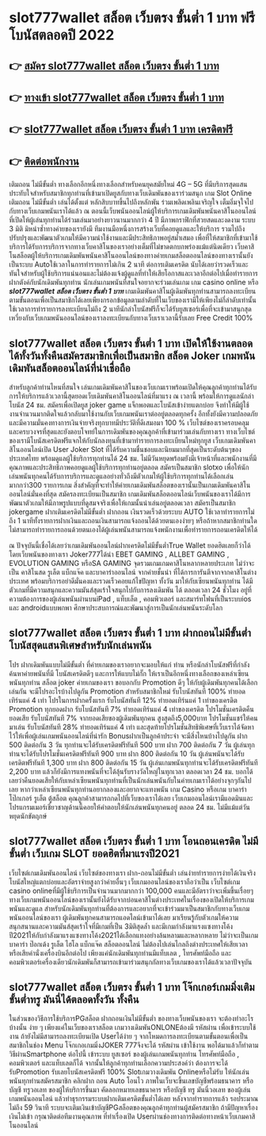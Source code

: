 # slot777wallet สล็อต เว็บตรง ขั้นต่ำ 1 บาท  ฟรีโบนัสตลอดปี 2022

## 👉 [สมัคร slot777wallet สล็อต เว็บตรง ขั้นต่ำ 1 บาท](https://slot777wallet.com/)
## 👉 [ทางเข้า slot777wallet สล็อต เว็บตรง ขั้นต่ำ 1 บาท](https://slot777wallet.com/)
## 👉 [slot777wallet สล็อต เว็บตรง ขั้นต่ำ 1 บาท เครดิตฟรี](https://slot777wallet.com/)
## 👉 [ติดต่อพนักงาน](https://slot777wallet.com/)


เติมถอน ไม่มีขั้นต่ำ  ทางเลือกอีกหนึ่งทางเลือกสำหรับคนยุคสมัยใหม่ 4G – 5G ที่มีบริการสุดแสนประทับใจสำหรับสมาชิกทุกท่านที่เข้ามาเปิดยูสกับทางเว็บเดิมพันของเราร่วมสนุก เกม Slot Online เติมถอน ไม่มีขั้นต่ำ เล่นได้ตั้งแต่ หลักสิบบาทขึ้นไปถึงหลักพัน ร่วมเพลิดเพลินเจริญใจ เต็มอิ่มจุใจไปกับทางเว็บเกมพนันเราได้แล้ว ณ ตอนนี้เว็บพนันออนไลน์ผู้ให้บริการเกมเดิมพันพนันคาสิโนออนไลน์ที่เปิดให้ผู้เล่นทุกท่านได้ร่วมเล่นมาอย่างยาวนานมากกว่า 4 ปี มีภาพกราฟิกที่สวยสดและงดงาม ระบบ 3 มิติ
มิหนำซ้ำทางค่ายของเรายังมี ทีมงานมือหนึ่งการสร้างเว็บที่คอยดูแลและให้บริการ  รวมไปถึงปรับปรุงและพัฒนาตัวเกมให้มีความน่าใช้งานและมีประสิทธิภาพอยู่สม่ำเสมอ เพื่อที่ให้สมาชิกที่เข้ามาใช้บริการได้รับการบริการจากทางเว็บคาสิโนของเราอย่างเต็มที่ไม่ขาดตกบกพร่องแม้แต่นิดเดียว เว็บคาสิโนสล็อตผู้ให้บริการเกมเดิมพันพนันคาสิโนออนไลน์ของทางค่ายเกมสล็อตออนไลน์ของทางเรานั้นยังเป็นระบบ Autoใช้เวลาในการทำรายการไม่เกิน 2 นาที ต่อการเติมเครดิต นับได้เลยว่ารวดเร็วและทันใจสำหรับผู้ใช้บริการแน่นอนและไม่ต้องแจ้งผู้ดูแลที่ทำให้เสียโอกาสและเวลาอีกต่อไปเมื่อทำรายการฝากตังค์กับนักเดิมพันทุกท่าน
นักเล่นเกมพนันที่สนใจอยากจะร่วมเล่นเกม เกม casino online หรือ ***slot777wallet สล็อต เว็บตรง ขั้นต่ำ 1 บาท*** เกมเดิมพันคาสิโนผู้เดิมพันทุกท่านสามารถลงทะเบียนตามขั้นตอนเพื่อเป็นสมาชิกได้เลยเพียงกรอกข้อมูลตามลำดับที่ในเว็บของเรามีให้เพียงไม่กี่ลำดับเท่านั้น ใช้เวลาการทำรายการลงทะเบียนไม่ถึง 2 นาทีนักล่าโบนัสฟรีก็จะได้รับยูสเซอร์เพื่อที่จะเข้ามาสนุกสุดเหวี่ยงกับเว็บเกมพนันออนไลน์ของเราลงทะเบียนกับทางเว็บเราเวลานี้รับเลย Free Credit 100%

## slot777wallet สล็อต เว็บตรง ขั้นต่ำ 1 บาท เปิดให้ใช้งานตลอด ได้ทั้งวันทั้งคืนสมัครสมาชิกเพื่อเป็นสมาชิก สล็อต Joker เกมพนันเดิมพันสล็อตออนไลน์ที่น่าเชื่อถือ

สำหรับลูกค้าท่านไหนที่สนใจ เล่นเกมเดิมพันคาสิโนของเว็บเกมเราพร้อมเปิดให้คุณลูกค้าทุกท่านได้รับการให้บริการแล้วเวลานี้สุดยอดเว็บเดิมพันคาสิโนออนไลน์ที่มาแรง ณ เวลานี้ พร้อมให้การดูแลนักล่าโบนัส 24 ชม. สมัครเพื่อเปิดยูส joker game แจ็กพอตและโบนัสเข้าง่ายแตกบ่อย จึงทำให้มีผู้ใช้งานจำนวนมากติดใจแล้วกลับมาใช้งานกับเว็บเกมพนันเราต่ออยู่ตลอดทุกครั้ง อีกทั้งยังมีความปลอดภัยและมีความมั่นคงทางการเงินจ่ายจริงทุกบาทมีประวัติที่ดีเสมอมา 100 % เว็บไซต์ของเราครอบคลุมและครบวงจรที่สุดและยังตอบโจทย์ในการเดิมพันของคุณลูกค้าที่เข้ามาร่วมเล่นกับทางเรา
ทางเว็บไซต์ของเรามีโบนัสเครดิตฟรีแจกให้กับนักลงทุนที่เข้ามาทำรายการลงทะเบียนใหม่ทุกยูส เว็บเกมเดิมพันคาสิโนออนไลน์เปิด User Joker Slot ที่ได้รับความชื่นชอบและนิยมมากที่สุดเป็นระดับต้นๆของประเทศไทย พร้อมดูแลผู้ใช้บริการทุกท่านได้ 24 ชม. ไม่มีวันหยุดพร้อมยังมีเจ้าหน้าที่และพนักงานที่มีคุณภาพและประสิทธิภาพคอยดูแลผู้ใช้บริการทุกท่านอยู่ตลอด สมัครเป็นสมาชิก slotxo เพื่อให้นักเล่นพนันทุกคนได้รับการบริการและดูแลอย่างทั่วถึงมีตัวเกมให้ผู้ใช้บริการทุกท่านได้เลือกเล่นมากกว่า300 รายการเกม
สิ่งสำคัญที่จะทำให้ค่ายเกมเดิมพันสล็อตของเรานั้นเป็นเกมเดิมพันคาสิโนออนไลน์มั่นคงที่สุด สมัครลงทะเบียนเป็นสมาชิก  เกมเดิมพันสล็อตออนไลน์เว็บพนันของเราได้มีการพัฒนาตัวเกมให้มีภาพรูปแบบที่ดูสมจจริงเพื่อให้เกมนั้นน่าเล่นอยู่ตลอดเวลา สมัครเป็นสมาชิก jokergame ฝากเติมเครดิตไม่มีขั้นต่ำ ฝากถอน เงินรวดเร็วด้วยระบบ AUTO ใช้เวลาทำรายการไม่ถึง 1 นาทีทั้งรายการฝากเงินและถอนเงินสามารถแจ้งถอนได้ด้วยตนเองง่ายๆ หรือถ้าหากสมาชิกท่านใดไม่สามารถทำรายการถอนด้วยตนเองได้ผู้เล่นพนันสามารถแจ้งพนักงานเพื่อทำรายการถอนเครดิตให้ได้

ณ ปัจจุบันนี้เชื่อได้เลยว่าเกมเดิมพันออนไลน์ฝากเครดิตไม่มีขั้นต่ำTrue Wallet ยอดฮิตเลยก็ว่าได้โดยเว็บพนันของทางเรา Joker777ได้นำ EBET GAMING , ALLBET GAMING , EVOLUTION GAMING หรือSA GAMING จุดรวมเกมเกมคาสิโนหลากหลายประเภท ไม่ว่าจะเป็น คาสิโนสด รูเล็ต แบ็กแจ๊ค และบาคาร่าออนไลน์ จากค่ายชั้นนำ ที่ได้การการันตีจากจากคาสิโนต่างประเทศ พร้อมบริการอย่าดีมั่นคงและรวดเร็วคอยแก้ไขปัญหา ทั้งวัน มาให้กับเซียนพนันทุกท่าน ได้มีตัวเกมที่มีความสนุกและความมันส์สุดเร้าใจสนุกไปกับการลงเดิมพัน ได้ ตลอดเวลา 24 ชั่วโมง อยู่ที่ความต้องการของผู้เล่นพนันผ่านบนiPad , แท็บเล็ต , คอมพิวเตอร์ และสมาร์ทโฟนที่เป็นระบบios และ androidแบบพกพา ศึกษาประสบการณ์และพัฒนาสู่การเป็นนักเล่นพนันระดับโลก

## slot777wallet สล็อต เว็บตรง ขั้นต่ำ 1 บาท ฝากถอนไม่มีขั้นต่ำ โบนัสสุดแสนพิเศษสำหรับนักเล่นพนัน

โปร ฝากเดิมพันแบบไม่มีขั้นต่ำ ที่ค่ายเกมของเราอยากจะมอบให้แก่  ท่าน หรือนักล่าโบนัสฟรีที่กำลังค้นหาค่ายพนันที่มี โบนัสเครดิตดีๆ และการให้แบบไม่กั๊ก ให้เราเป็นอีกหนึ่งทางเลือกของเหล่าเซียนพนันทุกท่าน สล็อต joker ค่ายเกมของเรา ขอบอกกับ Promotion ดีๆ ให้กับผู้เดิมพันทุกคนได้เลือกเล่นกัน จะมีโปรอะไรบ้างไปดูกัน
 Promotion สำหรับสมาชิกใหม่ รับโบนัสทันที 100% ทำยอดเทิร์นแค่ 4 เท่า
โปรในการฝากครั้งแรก รับโบนัสทันที 12% ทำยอดเทิร์นแค่ 1 เท่าของเครดิต
 Promotion ทุกยอดฝาก รับโบนัสทันที 7% ทำยอดเทิร์นแค่ 4 เท่าของเครดิต
โปรโมชั่นเครดิตคืนยอดเสีย รับโบนัสทันที 7% จากยอดเสียของผู้เดิมพันทุกคน สูงสุดถึง5,000บาท
โปรโมชั่นแชร์ให้คนมาเล่น รับโบนัสทันที 28% ทำยอดเทิร์นแค่ 4 เท่า
และสุดท้ายโปรโมชั่นสิทธิพิเศษที่เว็บเราได้จัดหาไว้ให้เพื่อผู้เล่นเกมพนันออนไลน์ที่น่ารัก Bonusฝากเป็นลูกค้าประจำ จะมีสิ่งไหนบ้างไปดูกัน
ฝาก 500 ติดต่อกัน 3 วัน ทุกท่านจะได้รับเครดิตฟรีทันที 500 บาท
ฝาก 700 ติดต่อกัน 7 วัน ผู้เล่นทุกท่านจะได้รับโปรโมชั่นเครดิตฟรีทันที 900 บาท
ฝาก 800 ติดต่อกัน 10 วัน ผู้เล่นพนันจะได้รับเครดิตฟรีทันที 1,300 บาท
ฝาก 800 ติดต่อกัน 15 วัน ผู้เล่นเกมพนันทุกท่านจะได้รับเครดิตฟรีทันที 2,200 บาท
แล้วก็ยังมีการแทงพนันที่จะได้ลุ้นรับรางวัลใหญ่ในทุกเวลา ตลอดเวลา 24 ชม. บอกได้เลยว่าคืนยอดเสียให้กับเหล่าเซียนพนันทุกท่านที่เป็นนักเล่นพนันกับในค่ายเกมเราได้อย่างจุกๆกันไปเลย หากว่าเหล่าเซียนพนันทุกท่านอยากลองและอยากจะแทงพนัน เกม Casino หรือเกม บาคาร่า โป๊กเกอร์ รูเล็ต ตู้สล็อต คุณลูกค้าสามารถกดไปที่เว็บของเราได้เลย เว็บเกมออนไลน์เรามีแอดมินและโปรแกรมเมอร์เชี่ยวชาญด้านนี้คอยให้คำตอบให้นักเล่นพนันทุกคนอยู่ ตลอด 24 ชม. ไม่มีแม้แต่วันหยุดนักขัตฤกษ์

## slot777wallet สล็อต เว็บตรง ขั้นต่ำ 1 บาท โอนถอนเครดิต ไม่มีขั้นต่ำ  เว็บเกม SLOT ยอดฮิตที่มาแรงปี2021

เว็บไซต์เกมเดิมพันออนไลน์ เว็บไซต์ของทางเรา ฝาก-ถอนไม่มีขั้นต่ำ เล่นง่ายทำรายการง่ายได้เงินจริง โบนัสใหญ่แตกบ่อยและอัตราจ่ายสูงกว่าค่ายอื่นๆ เว็บเกมออนไลน์ของเราถือว่าเป็น เว็บไซต์เกม casino onlineที่มีผู้ใช้บริการเป็นจำนวนมากมากกว่า 100,000 คนและมีอัตราว่าจะเพิ่มขึ้นเรื่อยๆ ทางเว็บเกมพนันออนไลน์ของเรานั้นยังได้รับจากบ่อนคาสิโนต่างประเทศในเรื่องของเปิดให้บริการเกมพนันและดูแล สำหรับนักเดิมพันทุกท่านที่ต้องการและอยากที่จะเข้าร่วมมาเป็นสมาชิกกับทางเว็บเกมพนันออนไลน์ของเรา ผู้เดิมพันทุกคนสามารถแอดไลน์เข้ามาได้เลย
	มาเรียนรู้กับตัวเกมให้ความสนุกสนานและความมันส์สุดเร้าใจที่มีเกมที่เป็น 3มิติสุดล้ำ และมีเกมกำลังมาแรงแซงทางโค้งปี2021ให้กับกำลังมาแรงแซงทางโค้ง2021ได้เลือกแทงอย่างล้นหลามและหลากหลาย  ไม่ว่าจะเป็นเกมบาคาร่า ป๊อกเด้ง รูเล็ต ไฮโล แบ็กแจ๊ค สล็อตออนไลน์ ไม่ต้องไปเล่นไกลถึงต่างประเทศให้เสียเวลา หรือเสียค่านั่งเครื่องบินอีกต่อไป เพียงแค่นักเดิมพันทุกท่านมีแท็บเลต , โทรศัพท์มือถือ และคอมพิวเตอร์เครื่องเดียวนักเดิมพันก็สามารถเข้ามาร่วมสนุกกัลทางเว็บเกมของเราได้แล้วเวลาปัจจุบัน

## slot777wallet สล็อต เว็บตรง ขั้นต่ำ 1 บาท โจ๊กเกอร์เกมมิ่งเติมขั้นต่ำทรู มันนี่ได้ตลอดทั้งวัน ทั้งคืน

ในส่วนของวิธีการใช้บริการPGสล็อต ฝากถอนเงินไม่มีขั้นต่ำ ของทางเว็บพนันของเรา จะต้องทำอะไรบ้างนั้น ง่าย ๆ เพียงแค่ในเว็บของเราสล็อต เกมวางเดิมพันONLONEต้องมี รหัสผ่าน เพื่อเข้าระบบใช้งาน ถ้ายังไม่มีสามารถลงทะเบียนเปิด Userได้ง่าย ๆ จากโหมดการลงทะเบียนตามขั้นตอนเพื่อเป็นสมาชิกในช่อง Menu โจ๊กเกอเกมมิ่งJOKER 777จึงจะได้ รหัสผ่าน เข้าใช้งาน พอได้มาแล้วก็ทำตามวิธีผ่านSmartphone ต่อไปนี้
เข้าระบบ ยูสเซอร์  ของผู้เล่นเกมพนันทุกท่าน โทรศัพท์มือถือ , คอมพิวเตอร์ และแท็บเลตก็ได้
จากนั้นให้ลูกค้าทุกท่านเลือกความประสงค์ว่า ต้องการจะได้รับPromotion รับเลยโบนัสเครดิตฟรี 100% Slotเกมวางเดิมพัน Onlineหรือไม่รับ
ให้นักเล่นพนันทุกท่านสมัครสมาชิก คลิกฝาก ถอน Auto โอนไว ภาพในเว็บจะขึ้นเลขบัญชีพร้อมธนาคาร หรือบัญชี ทรูวอเลท ของผู้ให้บริการขึ้นมา
คัดลอกหมายเลขธนาคาร หรือบัญชี  ทรู มันนี่วอเลท ของผู้เล่นเกมพนันออนไลน์ แล้วทำธุรกรรมระบบฝากเติมเครดิตขั้นต่ำได้เลย
หลังจากทำรายการแล้ว รอประมาณไม่ถึง 59 วินาที ระบบจะเติมเงินเข้าบัญชีPGสล็อตของคุณลูกค้าทุกท่านผู้สมัครสมาชิก
ถ้ามีปัญหาเรื่องเงินไม่เข้า กรุณาติดต่อทีมงานคุณภาพ ที่ทำเรื่องเปิด Userผ่านช่องทางการติดต่อทางหน้าเว็บเกมคาสิโนออนไลน์


